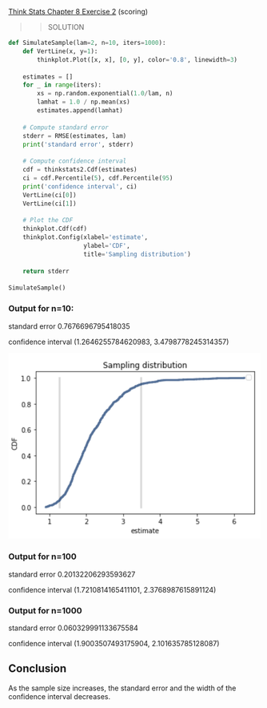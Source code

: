 [Think Stats Chapter 8 Exercise 2](http://greenteapress.com/thinkstats2/html/thinkstats2009.html#toc77) (scoring)

>> SOLUTION

```python
def SimulateSample(lam=2, n=10, iters=1000):
    def VertLine(x, y=1):
        thinkplot.Plot([x, x], [0, y], color='0.8', linewidth=3)

    estimates = []
    for _ in range(iters):
        xs = np.random.exponential(1.0/lam, n)
        lamhat = 1.0 / np.mean(xs)
        estimates.append(lamhat)
        
    # Compute standard error
    stderr = RMSE(estimates, lam)
    print('standard error', stderr)
    
    # Compute confidence interval
    cdf = thinkstats2.Cdf(estimates)
    ci = cdf.Percentile(5), cdf.Percentile(95)
    print('confidence interval', ci)
    VertLine(ci[0])
    VertLine(ci[1])

    # Plot the CDF
    thinkplot.Cdf(cdf)
    thinkplot.Config(xlabel='estimate',
                     ylabel='CDF',
                     title='Sampling distribution')

    return stderr

SimulateSample()
```
### Output for n=10: 
standard error 0.7676696795418035

confidence interval (1.2646255784620983, 3.4798778245314357)

![CDF plot](sampling.png)

### Output for n=100
standard error 0.20132206293593627

confidence interval (1.7210814165411101, 2.3768987615891124)

### Output for n=1000
standard error 0.060329991133675584

confidence interval (1.9003507493175904, 2.101635785128087)

## Conclusion
As the sample size increases, the standard error and the width of the confidence interval decreases. 
